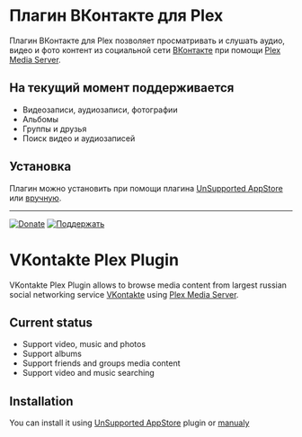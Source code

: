 Плагин ВКонтакте для Plex
=====

Плагин ВКонтакте для Plex позволяет просматривать и слушать аудио, видео и фото контент из социальной сети [ВКонтакте](http://vk.com/) при помощи [Plex Media Server](http://plex.tv/).


На текущий момент поддерживается
-------

* Видеозаписи, аудиозаписи, фотографии
* Альбомы
* Группы и друзья
* Поиск видео и аудиозаписей


Установка
-------
Плагин можно установить при помощи плагина [UnSupported AppStore](https://forums.plex.tv/index.php/topic/25523-unsupported-as-in-totally-unofficial-appstore/) или [вручную](https://support.plex.tv/hc/en-us/articles/201187656-How-do-I-manually-install-a-channel-).


-------
[![Donate](http://storage5.static.itmages.com/i/14/1206/h_1417885701_6519792_bb39979c38.png)](https://www.paypal.com/cgi-bin/webscr?cmd=_donations&business=27YXJGA4W5VP4&lc=RU&item_name=KOL%27s%20Plex%20VKontakte%20Plugin&item_number=VKontakte%2ebundle&currency_code=USD&bn=PP%2dDonationsBF%3abtn_donateCC_LG%2egif%3aNonHosted "Donate for project support")         [![Поддержать](http://storage6.static.itmages.com/i/14/1206/h_1417885181_1364213_1508537bad.png)](https://money.yandex.ru/embed/shop.xml?account=410012666604862&quickpay=shop&payment-type-choice=on&writer=seller&targets=%D0%9F%D0%BE%D0%B4%D0%B4%D0%B5%D1%80%D0%B6%D0%BA%D0%B0+Plex+VKontakte+Plugin&targets-hint=&default-sum=300&button-text=03&comment=on&hint=%D0%92%D0%B0%D1%88%D0%B8+%D0%BF%D0%BE%D0%B6%D0%B5%D0%BB%D0%B0%D0%BD%D0%B8%D1%8F&successURL=https%3A%2F%2Fgithub.com%2Fkolsys%2FVKontakte.bundle "Поддержкать проект")


VKontakte Plex Plugin
=====

VKontakte Plex Plugin allows to browse media content from largest russian social networking service [VKontakte](http://vk.com/) using [Plex Media Server](http://plex.tv/).


Current status
-------

* Support video, music and photos
* Support albums
* Support friends and groups media content
* Support video and music searching


Installation
-------

You can install it using [UnSupported AppStore](https://forums.plex.tv/index.php/topic/25523-unsupported-as-in-totally-unofficial-appstore/) plugin or [manualy](https://support.plex.tv/hc/en-us/articles/201187656-How-do-I-manually-install-a-channel-)


